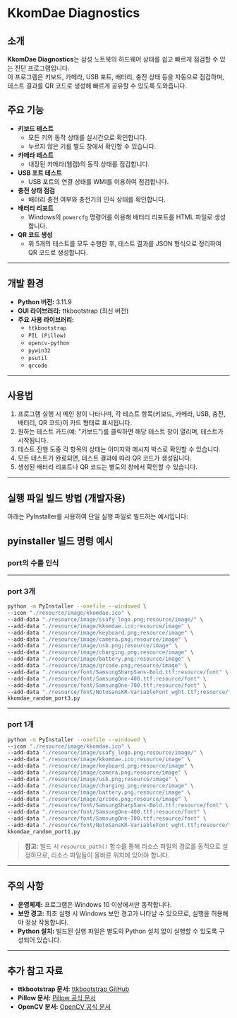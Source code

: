 
# KkomDae Diagnostics

## 소개
**KkomDae Diagnostics**는 삼성 노트북의 하드웨어 상태를 쉽고 빠르게 점검할 수 있는 진단 프로그램입니다.  
이 프로그램은 키보드, 카메라, USB 포트, 배터리, 충전 상태 등을 자동으로 점검하며, 테스트 결과를 QR 코드로 생성해 빠르게 공유할 수 있도록 도와줍니다.


## 주요 기능

- **키보드 테스트**
  - 모든 키의 동작 상태를 실시간으로 확인합니다.
  - 누르지 않은 키를 별도 창에서 확인할 수 있습니다.
- **카메라 테스트**
  - 내장된 카메라(웹캠)의 동작 상태를 점검합니다.
- **USB 포트 테스트**
  - USB 포트의 연결 상태를 WMI를 이용하여 점검합니다.
- **충전 상태 점검**
  - 배터리 충전 여부와 충전기의 인식 상태를 확인합니다.
- **배터리 리포트**
  - Windows의 `powercfg` 명령어를 이용해 배터리 리포트를 HTML 파일로 생성합니다.
- **QR 코드 생성**
  - 위 5개의 테스트를 모두 수행한 후, 테스트 결과를 JSON 형식으로 정리하여 QR 코드로 생성합니다.

---

## 개발 환경

- **Python 버전:** 3.11.9
- **GUI 라이브러리:** ttkbootstrap (최신 버전)
- **주요 사용 라이브러리:**
  - `ttkbootstrap`
  - `PIL (Pillow)`
  - `opencv-python`
  - `pywin32`
  - `psutil`
  - `qrcode`

---

## 사용법

1. 프로그램 실행 시 메인 창이 나타나며, 각 테스트 항목(키보드, 카메라, USB, 충전, 배터리, QR 코드)이 카드 형태로 표시됩니다.
2. 원하는 테스트 카드(예: "키보드")를 클릭하면 해당 테스트 창이 열리며, 테스트가 시작됩니다.
3. 테스트 진행 도중 각 항목의 상태는 이미지와 메시지 박스로 확인할 수 있습니다.
4. 모든 테스트가 완료되면, 테스트 결과에 따라 QR 코드가 생성됩니다.
5. 생성된 배터리 리포트나 QR 코드는 별도의 창에서 확인할 수 있습니다.

---

## 실행 파일 빌드 방법 (개발자용)

아래는 PyInstaller를 사용하여 단일 실행 파일로 빌드하는 예시입니다:

##  pyinstaller 빌드 명령 예시
### port의 수를 인식

---
### port 3개
```bash
python -m PyInstaller --onefile --windowed \
--icon "./resource/image/kkomdae.ico" \
--add-data "./resource/image/ssafy_logo.png;resource/image/" \
--add-data "./resource/image/kkomdae.ico;resource/image" \
--add-data "./resource/image/keyboard.png;resource/image" \
--add-data "./resource/image/camera.png;resource/image" \
--add-data "./resource/image/usb.png;resource/image" \
--add-data "./resource/image/charging.png;resource/image" \
--add-data "./resource/image/battery.png;resource/image" \
--add-data "./resource/image/qrcode.png;resource/image" \
--add-data "./resource/font/SamsungSharpSans-Bold.ttf;resource/font" \
--add-data "./resource/font/SamsungOne-400.ttf;resource/font" \
--add-data "./resource/font/SamsungOne-700.ttf;resource/font" \
--add-data "./resource/font/NotoSansKR-VariableFont_wght.ttf;resource/font" \
kkomdae_random_port3.py
```
---
### port 1개
```bash
python -m PyInstaller --onefile --windowed \
--icon "./resource/image/kkomdae.ico" \
--add-data "./resource/image/ssafy_logo.png;resource/image/" \
--add-data "./resource/image/kkomdae.ico;resource/image" \
--add-data "./resource/image/keyboard.png;resource/image" \
--add-data "./resource/image/camera.png;resource/image" \
--add-data "./resource/image/usb.png;resource/image" \
--add-data "./resource/image/charging.png;resource/image" \
--add-data "./resource/image/battery.png;resource/image" \
--add-data "./resource/image/qrcode.png;resource/image" \
--add-data "./resource/font/SamsungSharpSans-Bold.ttf;resource/font" \
--add-data "./resource/font/SamsungOne-400.ttf;resource/font" \
--add-data "./resource/font/SamsungOne-700.ttf;resource/font" \
--add-data "./resource/font/NotoSansKR-VariableFont_wght.ttf;resource/font" \
kkomdae_random_port1.py
```

> **참고:** 빌드 시 `resource_path()` 함수를 통해 리소스 파일의 경로를 동적으로 설정하므로, 리소스 파일들이 올바른 위치에 있어야 합니다.

---

## 주의 사항

- **운영체제:** 프로그램은 Windows 10 이상에서만 동작합니다.
- **보안 경고:** 최초 실행 시 Windows 보안 경고가 나타날 수 있으므로, 실행을 허용해야 정상 작동합니다.
- **Python 설치:** 빌드된 실행 파일은 별도의 Python 설치 없이 실행할 수 있도록 구성되어 있습니다.

---

## 추가 참고 자료

- **ttkbootstrap 문서:** [ttkbootstrap GitHub](https://github.com/israel-dryer/ttkbootstrap)
- **Pillow 문서:** [Pillow 공식 문서](https://pillow.readthedocs.io/)
- **OpenCV 문서:** [OpenCV 공식 문서](https://docs.opencv.org/)
